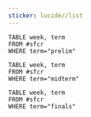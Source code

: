 ```yaml
---
sticker: lucide//list
---
```

```dataview
TABLE week, term
FROM #sfcr
WHERE term="prelim"
```

```dataview
TABLE week, term
FROM #sfcr
WHERE term="midterm"
```

```dataview
TABLE week, term
FROM #sfcr
WHERE term="finals"
```
